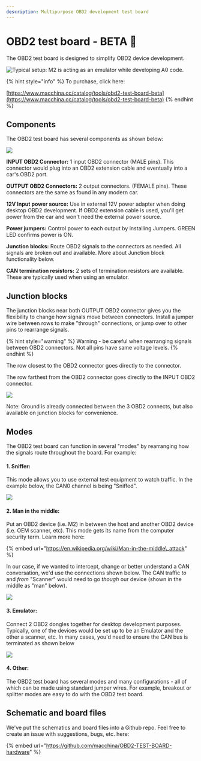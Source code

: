 ```yaml
---
description: Multipurpose OBD2 development test board
---
```


# OBD2 test board - BETA 🧪

The OBD2 test board is designed to simplify OBD2 device development. 

![Typical setup: M2 is acting as an emulator while developing A0 code.](.gitbook/assets/img_6914.JPG)

{% hint style="info" %}
To purchase, click here:

[https://www.macchina.cc/catalog/tools/obd2-test-board-beta](https://www.macchina.cc/catalog/tools/obd2-test-board-beta)
{% endhint %}

## Components

The OBD2 test board has several components as shown below: 

![](.gitbook/assets/overall.png)

**INPUT OBD2 Connector:** 1 input OBD2 connector \(MALE pins\). This connector would plug into an OBD2 extension cable and eventually into a car's OBD2 port. 

**OUTPUT OBD2 Connectors:** 2 output connectors. \(FEMALE pins\). These connectors are the same as found in any modern car. 

**12V Input power source:** Use in external 12V power adapter when doing desktop OBD2 development. If OBD2 extension cable is used, you'll get power from the car and won't need the external power source. 

**Power jumpers:** Control power to each output by installing Jumpers. GREEN LED confirms power is ON. 

**Junction blocks:** Route OBD2 signals to the connectors as needed. All signals are broken out and available. More about Junction block functionality below. 

**CAN termination resistors:** 2 sets of termination resistors are available. These are typically used when using an emulator. 

## Junction blocks

The junction blocks near both OUTPUT OBD2 connector gives you the flexibility to change how signals move between connectors. Install a jumper wire between rows to make "through" connections, or jump over to other pins to rearrange signals. 

{% hint style="warning" %}
Warning - be careful when rearranging signals between OBD2 connectors. Not all pins have same voltage levels. 
{% endhint %}

The row closest to the OBD2 connector goes directly to the connector. 

The row farthest from the OBD2 connector goes directly to the INPUT OBD2 connector.  

![](.gitbook/assets/junction-block.png)

Note: Ground is already connected between the 3 OBD2 connects, but also available on junction blocks for convenience. 

## Modes

The OBD2 test board can function in several "modes" by rearranging how the signals route throughout the board. For example: 

#### 1. Sniffer:

This mode allows you to use external test equipment to watch traffic. In the example below, the CAN0 channel is being "Sniffed". 

![](.gitbook/assets/sniff.png)



#### 2. Man in the middle:

Put an OBD2 device \(i.e. M2\) in between the host and another OBD2 device \(i.e. OEM scanner, etc\).  This mode gets its name from the computer security term. Learn more here: 

{% embed url="https://en.wikipedia.org/wiki/Man-in-the-middle\_attack" %}

In our case, if we wanted to intercept, change or better understand a CAN conversation, we'd use the connections shown below. The CAN traffic _to_ and _from_ "Scanner" would need to go _though_ our device \(shown in the middle as "man" below\). 

![](.gitbook/assets/mitm%20%281%29.png)

#### 3. Emulator:

Connect 2 OBD2 dongles together for desktop development purposes. Typically, one of the devices would be set up to be an Emulator and the other a scanner, etc. In many cases, you'd need to ensure the CAN bus is terminated as shown below

![](.gitbook/assets/terminate%20%282%29.png)

#### 4. Other:

The OBD2 test board has several modes and many configurations - all of which can be made using standard jumper wires. For example, breakout or splitter modes are easy to do with the OBD2 test board. 

## **Schematic and board files**

We've put the schematics and board files into a Github repo. Feel free to create an issue with suggestions, bugs, etc. here: 

{% embed url="https://github.com/macchina/OBD2-TEST-BOARD-hardware" %}



